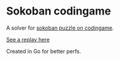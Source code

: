 # Sokoban codingame

A solver for [sokoban puzzle on codingame](https://www.codingame.com/training/hard/sokoban).

[See a replay here](https://www.codingame.com/replay/574566837)

Created in Go for better perfs.